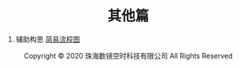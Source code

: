 # <center>其他篇</center>

1. 辅助构思 [简易流程图](https://code2flow.com/app)
    
<center> Copyright © 2020 珠海数镜空时科技有限公司 All Rights Reserved</center>
